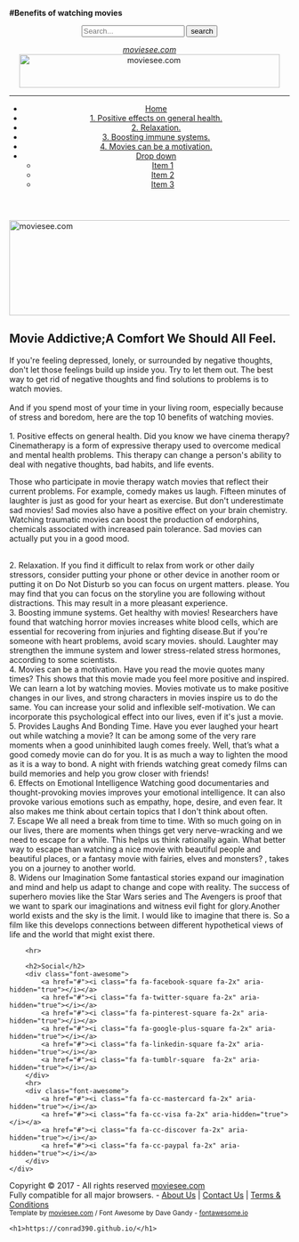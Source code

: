 <b>#Benefits of watching movies</b>

<html>
	
<html>
<head>
	<title>moviesee</title>
	<meta charset="utf-8">
	<meta name="description" content="">
	<meta name="keywords" content="">
	<meta name="author" content="moviesee.com">
	<link type="text/css" rel="stylesheet" href="css/style.css">
	<link rel="stylesheet" href="css/font-awesome-4.7.0/css/font-awesome.min.css">
</head>
<body>
<style>
body{
	background-image: url("mpo.png");
	background-image: no-repeat;
	background-attachment: fixed;
	background-size: cover;
}
</style>
<header class="header">
<div class="top">

<div class="social">
	<a href="#"><i class="fa fa-facebook-square fa-2x" aria-hidden="true"></i></a>
	<a href="#"><i class="fa fa-twitter-square fa-2x" aria-hidden="true"></i></a>
	<a href="#"><i class="fa fa-pinterest-square fa-2x" aria-hidden="true"></i></a>
	<a href="#"><i class="fa fa-google-plus-square fa-2x" aria-hidden="true"></i></a>
	<a href="#"><i class="fa fa-linkedin-square fa-2x" aria-hidden="true"></i></a>
</div>

<div class="search">
<form method="post">
<input type="text" name="keyword" placeholder="Search...">
<input type="submit" value="search">
</form>
</div>

</div>
<div class="head">
<a href="#" class="logo" alt="moviesee.com" title="moviesee.com">
<em>moviesee.com</em>
</a>
<a href="https://moviesee.com" class="top-banner" alt="moviesee.com" title="https://conrad390.github.io/">
<img src="img/banner-468-60.jpg" width="468" height="60" alt="moviesee.com" title="moviesee.com">
</a>
</div>
<hr>
<nav>
	<ul>
		<li><a href="index.html" class="active">Home</a></li>
		<li><a href="portfolio.html">1. Positive effects on general health.</a></li>
		<li><a href="articles.html">2. Relaxation.</a></li>
		<li><a href="contact.html">3. Boosting immune systems.</a></li>
		<li><a href="full-width.html">4. Movies can be a motivation.</a></li>
		<li class="dropdown"><a href="#">Drop down</a>
			<ul class="dropdown-menu">
				<li><a href="#">Item 1</a></li>
				<li><a href="#">Item 2</a></li>
				<li><a href="#">Item 3</a></li>
			</ul>
		</li>
	</ul>
</nav>
</header>

<section class="slider">
<div class="inner">
<img src="img/slider1.jpg" width="960" height="171" alt="moviesee.com" title="cmoviesee.com">
</div>
</section>

<div class="main">
<section class="col-main">
<h1>Movie Addictive;A Comfort We Should All Feel. </h1>

<p>
If you're feeling depressed, lonely, or surrounded by negative thoughts, don't let those feelings build up inside you. Try to let them out. The best way to get rid of negative thoughts and find solutions to problems is to watch movies.
</br>
<br>
And if you spend most of your time in your living room, especially because of stress and boredom, here are the top 10 benefits of watching movies. 
</br>
<br>
1. Positive effects on general health.
Did you know we have cinema therapy? Cinematherapy is a form of expressive therapy used to overcome medical and mental health problems. This therapy can change a person's ability to deal with negative thoughts, bad habits, and life events. 

Those who participate in movie therapy watch movies that reflect their current problems. For example, comedy makes us laugh. Fifteen minutes of laughter is just as good for your heart as exercise. But don't underestimate sad movies! Sad movies also have a positive effect on your brain chemistry. Watching traumatic movies can boost the production of endorphins, chemicals associated with increased pain tolerance. Sad movies can actually put you in a good mood. 

<br>
2. Relaxation.
If you find it difficult to relax from work or other daily stressors, consider putting your phone or other device in another room or putting it on Do Not Disturb so you can focus on urgent matters. please.  You may find that you can focus on the storyline you are following without distractions. This may result in a more pleasant experience.

<br>
3. Boosting immune systems.
Get healthy with movies! Researchers have found that watching horror movies increases white blood cells, which are essential for recovering from injuries and fighting disease.But if you're someone with heart problems, avoid scary movies. should. Laughter may strengthen the immune system and lower stress-related stress hormones, according to some scientists. 

<br>
4. Movies can be a motivation.
Have you read the movie quotes many times? This shows that this movie made you feel more positive and inspired. We can learn a lot by watching movies. Movies motivate us to make positive changes in our lives, and strong characters in movies inspire us to do the same. You can increase your solid and inflexible self-motivation. We can incorporate this psychological effect into our lives, even if it's just a movie. 

<br>
5. Provides Laughs And Bonding Time.
Have you ever laughed your heart out while watching a movie? It can be among some of the very rare moments when a good uninhibited laugh comes freely. Well, that’s what a good comedy movie can do for you. It is as much a way to lighten the mood as it is a way to bond. A night with friends watching great comedy films can build memories and help you grow closer with friends!

<br>
6. Effects on Emotional Intelligence
Watching good documentaries and thought-provoking movies improves your emotional intelligence. It can also provoke various emotions such as empathy, hope, desire, and even fear. It also makes me think about certain topics that I don't think about often.

<br>
7. Escape
We all need a break from time to time. With so much going on in our lives, there are moments when things get very nerve-wracking and we need to escape for a while. This helps us think rationally again. What better way to escape than watching a nice movie with beautiful people and beautiful places, or a fantasy movie with fairies, elves and monsters? , takes you on a journey to another world.

<br>
8. Widens our Imagination
Some fantastical stories expand our imagination and mind and help us adapt to change and cope with reality. The success of superhero movies like the Star Wars series and The Avengers is proof that we want to spark our imaginations and witness evil fight for glory.Another world exists and the sky is the limit. I would like to imagine that there is. So a film like this develops connections between different hypothetical views of life and the world that might exist there.</p>


		<hr>
		
		<h2>Social</h2>
		<div class="font-awesome">
			<a href="#"><i class="fa fa-facebook-square fa-2x" aria-hidden="true"></i></a>
			<a href="#"><i class="fa fa-twitter-square fa-2x" aria-hidden="true"></i></a>
			<a href="#"><i class="fa fa-pinterest-square fa-2x" aria-hidden="true"></i></a>
			<a href="#"><i class="fa fa-google-plus-square fa-2x" aria-hidden="true"></i></a>
			<a href="#"><i class="fa fa-linkedin-square fa-2x" aria-hidden="true"></i></a>
			<a href="#"><i class="fa fa-tumblr-square  fa-2x" aria-hidden="true"></i></a>
		</div>
		<hr>
		<div class="font-awesome">
			<a href="#"><i class="fa fa-cc-mastercard fa-2x" aria-hidden="true"></i></a>
			<a href="#"><i class="fa fa-cc-visa fa-2x" aria-hidden="true"></i></a>
			<a href="#"><i class="fa fa-cc-discover fa-2x" aria-hidden="true"></i></a>
			<a href="#"><i class="fa fa-cc-paypal fa-2x" aria-hidden="true"></i></a>
		</div>
	</div>
</aside>
</div>
<footer>
<div class="ftop">
Copyright &copy; 2017 - All rights reserved <a href="https://cmoviesee.com">moviesee.com</a>
<br>
Fully compatible for all major browsers. - <a href="#">About Us</a> | <a href="#">Contact Us</a> | <a href="#">Terms & Conditions</a>
</div>
<div class="fbottom">
<small>Template by <a href="https://moviesee.com">moviesee.com</a> / Font Awesome by Dave Gandy - <a href="http://fontawesome.io">fontawesome.io</a></small>
</div>
</footer>
</body>
</html>

	<h1>https://conrad390.github.io/</h1>
	


<p>

	
</body>
</html>
